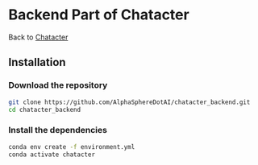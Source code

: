# Backend Part of Chatacter

Back to [Chatacter](https://github.com/AlphaSphereDotAI/chatacter)

## Installation

### Download the repository

```bash
git clone https://github.com/AlphaSphereDotAI/chatacter_backend.git
cd chatacter_backend
```

### Install the dependencies

```bash
conda env create -f environment.yml
conda activate chatacter
```
